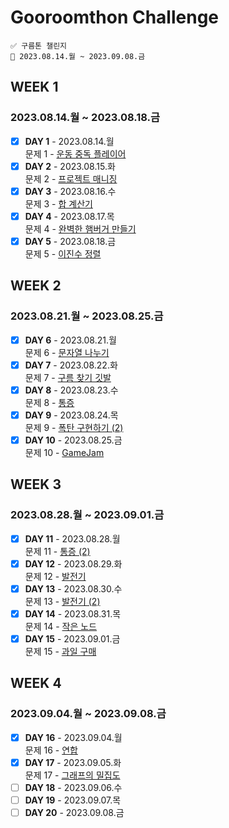 # Gooroomthon Challenge

```
✅ 구름톤 챌린지
📅 2023.08.14.월 ~ 2023.09.08.금
```

## WEEK 1

### 2023.08.14.월 ~ 2023.08.18.금

- [x] **DAY 1** - 2023.08.14.월  
       문제 1 - [운동 중독 플레이어](https://level.goorm.io/exam/195683/운동-중독-플레이어/quiz/1)
- [x] **DAY 2** - 2023.08.15.화  
       문제 2 - [프로젝트 매니징](https://level.goorm.io/exam/195684/프로젝트-매니징/quiz/1)
- [x] **DAY 3** - 2023.08.16.수  
       문제 3 - [합 계산기](https://level.goorm.io/exam/195685/합-계산기/quiz/1)
- [x] **DAY 4** - 2023.08.17.목  
       문제 4 - [완벽한 햄버거 만들기](https://level.goorm.io/exam/195686/완벽한-햄버거-만들기/quiz/1)
- [x] **DAY 5** - 2023.08.18.금  
       문제 5 - [이진수 정렬](https://level.goorm.io/exam/195687/이진수-정렬/quiz/1)

## WEEK 2

### 2023.08.21.월 ~ 2023.08.25.금

- [x] **DAY 6** - 2023.08.21.월  
       문제 6 - [문자열 나누기](https://level.goorm.io/exam/195688/문자열-나누기/quiz/1)
- [x] **DAY 7** - 2023.08.22.화  
       문제 7 - [구름 찾기 깃발](https://level.goorm.io/exam/195689/구름-찾기-깃발/quiz/1)
- [x] **DAY 8** - 2023.08.23.수  
       문제 8 - [통증](https://level.goorm.io/exam/195690/통증/quiz/1)
- [x] **DAY 9** - 2023.08.24.목  
       문제 9 - [폭탄 구현하기 (2)](https://level.goorm.io/exam/195691/폭탄-구현하기-2/quiz/1)
- [x] **DAY 10** - 2023.08.25.금  
       문제 10 - [GameJam](https://level.goorm.io/exam/195692/gamejam/quiz/1)

## WEEK 3

### 2023.08.28.월 ~ 2023.09.01.금

- [x] **DAY 11** - 2023.08.28.월  
       문제 11 - [통증 (2)](https://level.goorm.io/exam/195693/통증-2/quiz/1)
- [x] **DAY 12** - 2023.08.29.화  
       문제 12 - [발전기](https://level.goorm.io/exam/195694/발전기/quiz/1)
- [x] **DAY 13** - 2023.08.30.수  
       문제 13 - [발전기 (2)](https://level.goorm.io/exam/195695/발전기-2/quiz/1)
- [x] **DAY 14** - 2023.08.31.목  
       문제 14 - [작은 노드](https://level.goorm.io/exam/195696/작은-노드/quiz/1)
- [x] **DAY 15** - 2023.09.01.금  
       문제 15 - [과일 구매](https://level.goorm.io/exam/195697/과일-구매/quiz/1)

## WEEK 4

### 2023.09.04.월 ~ 2023.09.08.금

- [x] **DAY 16** - 2023.09.04.월  
       문제 16 - [연합](https://level.goorm.io/exam/195698/연합/quiz/1)
- [x] **DAY 17** - 2023.09.05.화  
       문제 17 - [그래프의 밀집도](https://level.goorm.io/exam/195699/그래프의-밀집도/quiz/1)
- [ ] **DAY 18** - 2023.09.06.수
- [ ] **DAY 19** - 2023.09.07.목
- [ ] **DAY 20** - 2023.09.08.금
